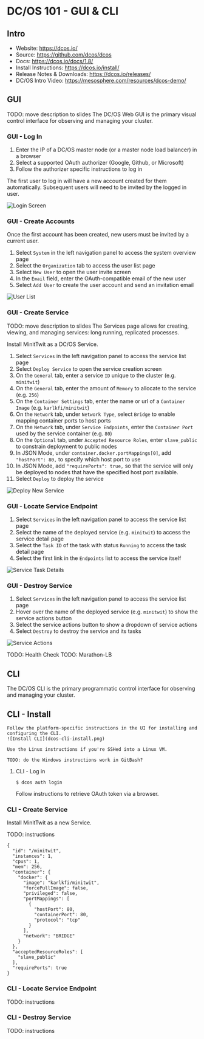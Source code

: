 # DC/OS 101 - GUI & CLI

## Intro

- Website: <https://dcos.io/>
- Source: <https://github.com/dcos/dcos>
- Docs: <https://dcos.io/docs/1.8/>
- Install Instructions: <https://dcos.io/install/>
- Release Notes & Downloads: <https://dcos.io/releases/>
- DC/OS Intro Video: <https://mesosphere.com/resources/dcos-demo/>

## GUI

TODO: move description to slides
The DC/OS Web GUI is the primary visual control interface for observing and managing your cluster.

### GUI - Log In

1. Enter the IP of a DC/OS master node (or a master node load balancer) in a browser
1. Select a supported OAuth authorizer (Google, Github, or Microsoft)
1. Follow the authorizer specific instructions to log in

The first user to log in will have a new account created for them automatically.
Subsequent users will need to be invited by the logged in user.

![Login Screen](images/dcos-login.png)

### GUI - Create Accounts

Once the first account has been created, new users must be invited by a current user.

1. Select `System` in the left navigation panel to access the system overview page
1. Select the `Organization` tab to access the user list page
1. Select `New User` to open the user invite screen
1. In the `Email` field, enter the OAuth-compatible email of the new user
1. Select `Add User` to create the user account and send an invitation email

![User List](images/dcos-user-list.png)

### GUI - Create Service

TODO: move description to slides
The Services page allows for creating, viewing, and managing services: long running, replicated processes.

Install MinitTwit as a DC/OS Service.

1. Select `Services` in the left navigation panel to access the service list page
1. Select `Deploy Service` to open the service creation screen
1. On the `General` tab, enter a service `ID` unique to the cluster (e.g. `minitwit`)
1. On the `General` tab, enter the amount of `Memory` to allocate to the service (e.g. `256`)
1. On the `Container Settings` tab, enter the name or url of a `Container Image` (e.g. `karlkfi/minitwit`)
1. On the `Network` tab, under `Network Type`, select `Bridge` to enable mapping container ports to host ports
1. On the `Network` tab, under `Service Endpoints`, enter the `Container Port` used by the service container (e.g. `80`)
1. On the `Optional` tab, under `Accepted Resource Roles`, enter `slave_public` to constrain deployment to public nodes
1. In JSON Mode, under `container.docker.portMappings[0]`, add `"hostPort": 80,` to specify which host port to use
1. In JSON Mode, add `"requirePorts": true,` so that the service will only be deployed to nodes that have the specified host port available.
1. Select `Deploy` to deploy the service

![Deploy New Service](images/dcos-service-create.png)

### GUI - Locate Service Endpoint

1. Select `Services` in the left navigation panel to access the service list page
1. Select the name of the deployed service (e.g. `minitwit`) to access the service detail page
1. Select the `Task ID` of the task with status `Running` to access the task detail page
1. Select the first link in the `Endpoints` list to access the service itself

![Service Task Details](images/dcos-service-task-details.png)

### GUI - Destroy Service

1. Select `Services` in the left navigation panel to access the service list page
1. Hover over the name of the deployed service (e.g. `minitwit`) to show the service actions button
1. Select the service actions button to show a dropdown of service actions
1. Select `Destroy` to destroy the service and its tasks

![Service Actions](images/dcos-service-actions.png)

TODO: Health Check
TODO: Marathon-LB


## CLI

The DC/OS CLI is the primary programmatic control interface for observing and managing your cluster.

## CLI - Install

    Follow the platform-specific instructions in the UI for installing and configuring the CLI.
    ![Install CLI](dcos-cli-install.png)

    Use the Linux instructions if you're SSHed into a Linux VM.

    TODO: do the Windows instructions work in GitBash?

1. CLI - Log in

    ```
    $ dcos auth login
    ```

    Follow instructions to retrieve OAuth token via a browser.

### CLI - Create Service

Install MinitTwit as a new Service.

TODO: instructions

```
{
  "id": "/minitwit",
  "instances": 1,
  "cpus": 1,
  "mem": 256,
  "container": {
    "docker": {
      "image": "karlkfi/minitwit",
      "forcePullImage": false,
      "privileged": false,
      "portMappings": [
        {
          "hostPort": 80,
          "containerPort": 80,
          "protocol": "tcp"
        }
      ],
      "network": "BRIDGE"
    }
  },
  "acceptedResourceRoles": [
    "slave_public"
  ],
  "requirePorts": true
}
```

### CLI - Locate Service Endpoint

TODO: instructions

### CLI - Destroy Service

TODO: instructions
